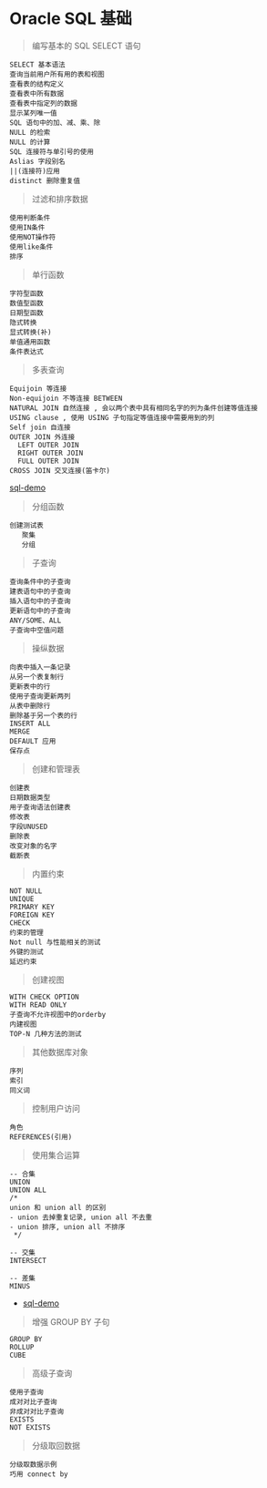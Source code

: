 # Oracle SQL 基础

> 编写基本的 SQL SELECT 语句

```oracle
SELECT 基本语法
查询当前用户所有用的表和视图
查看表的结构定义
查看表中所有数据
查看表中指定列的数据
显示某列唯一值
SQL 语句中的加、减、乘、除
NULL 的检索
NULL 的计算
SQL 连接符与单引号的使用
Aslias 字段别名
||(连接符)应用
distinct 删除重复值
```


> 过滤和排序数据

```oracle
使用判断条件
使用IN条件
使用NOT操作符
使用like条件
排序
```


> 单行函数

```oracle
字符型函数
数值型函数
日期型函数
隐式转换
显式转换(补)
单值通用函数
条件表达式
```


> 多表查询

```oracle
Equijoin 等连接
Non-equijoin 不等连接 BETWEEN
NATURAL JOIN 自然连接 , 会以两个表中具有相同名字的列为条件创建等值连接
USING clause , 使用 USING 子句指定等值连接中需要用到的列
Self join 自连接
OUTER JOIN 外连接
  LEFT OUTER JOIN
  RIGHT OUTER JOIN
  FULL OUTER JOIN
CROSS JOIN 交叉连接(笛卡尔)
```

[sql-demo](../sql_demo/base/04_multi_table_select.sql)

> 分组函数

```oracle
创建测试表
   聚集
   分组
```


> 子查询

```oracle
查询条件中的子查询
建表语句中的子查询
插入语句中的子查询
更新语句中的子查询
ANY/SOME、ALL
子查询中空值问题
```


> 操纵数据

```oracle
向表中插入一条记录
从另一个表复制行
更新表中的行
使用子查询更新两列
从表中删除行
删除基于另一个表的行
INSERT ALL
MERGE
DEFAULT 应用
保存点
```

> 创建和管理表

```oracle
创建表
日期数据类型
用子查询语法创建表
修改表
字段UNUSED
删除表
改变对象的名字
截断表
```


> 内置约束

```oracle
NOT NULL
UNIQUE
PRIMARY KEY
FOREIGN KEY
CHECK
约束的管理
Not null 与性能相关的测试
外键的测试
延迟约束
```


> 创建视图

```oracle
WITH CHECK OPTION
WITH READ ONLY
子查询不允许视图中的orderby
内建视图
TOP-N 几种方法的测试
```

> 其他数据库对象

```oracle
序列
索引
同义词
```



> 控制用户访问

```oracle
角色
REFERENCES(引用)
```

> 使用集合运算

```oracle
-- 合集
UNION
UNION ALL
/*
union 和 union all 的区别
- union 去掉重复记录, union all 不去重
- union 排序, union all 不排序
 */
 
-- 交集
INTERSECT

-- 差集
MINUS
```

- [sql-demo](../sql_demo/base/06_union.sql)



> 增强 GROUP BY ⼦句

```oracle
GROUP BY
ROLLUP
CUBE
```

> 高级子查询

```oracle
使用子查询
成对对比子查询
非成对对比子查询
EXISTS
NOT EXISTS
```

> 分级取回数据

```oracle
分级取数据示例
巧用 connect by
```

